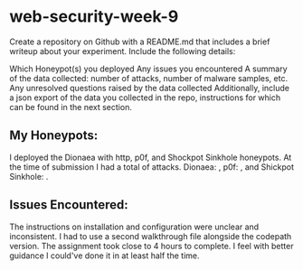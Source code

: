 # web-security-week-9

Create a repository on Github with a README.md that includes a brief writeup about your experiment. Include the following details:

Which Honeypot(s) you deployed
Any issues you encountered
A summary of the data collected: number of attacks, number of malware samples, etc.
Any unresolved questions raised by the data collected
Additionally, include a json export of the data you collected in the repo, instructions for which can be found in the next section.

## My Honeypots:
I deployed the Dionaea with http, p0f, and Shockpot Sinkhole honeypots. 
At the time of submission I had a total of  attacks. Dionaea: , p0f: , and Shickpot Sinkhole: .

## Issues Encountered:
The instructions on installation and configuration were unclear and inconsistent. I had to use a second walkthrough file alongside the codepath version. The assignment took close to 4 hours to complete. I feel with better guidance I could've done it in at least half the time.
